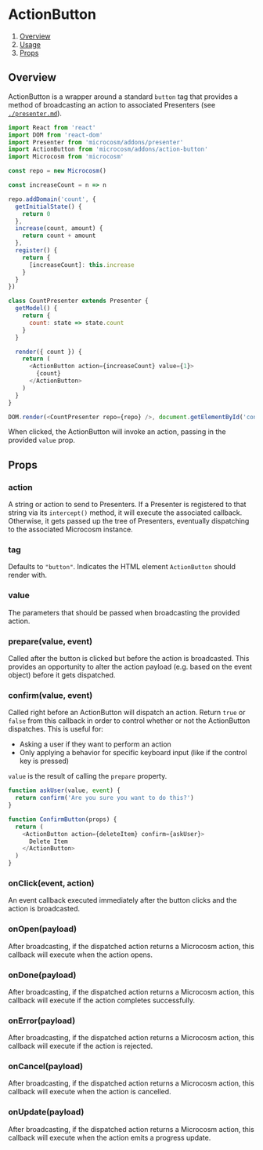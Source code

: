 # ActionButton

1.  [Overview](#overview)
2.  [Usage](#usage)
3.  [Props](#props)

## Overview

ActionButton is a wrapper around a standard `button` tag that provides
a method of broadcasting an action to associated Presenters
(see [`./presenter.md`](./presenter.md)).

```javascript
import React from 'react'
import DOM from 'react-dom'
import Presenter from 'microcosm/addons/presenter'
import ActionButton from 'microcosm/addons/action-button'
import Microcosm from 'microcosm'

const repo = new Microcosm()

const increaseCount = n => n

repo.addDomain('count', {
  getInitialState() {
    return 0
  },
  increase(count, amount) {
    return count + amount
  },
  register() {
    return {
      [increaseCount]: this.increase
    }
  }
})

class CountPresenter extends Presenter {
  getModel() {
    return {
      count: state => state.count
    }
  }

  render({ count }) {
    return (
      <ActionButton action={increaseCount} value={1}>
        {count}
      </ActionButton>
    )
  }
}

DOM.render(<CountPresenter repo={repo} />, document.getElementById('container'))
```

When clicked, the ActionButton will invoke an action, passing in the
provided `value` prop.

## Props

### action

A string or action to send to Presenters. If a Presenter is registered
to that string via its `intercept()` method, it will execute the
associated callback. Otherwise, it gets passed up the tree of
Presenters, eventually dispatching to the associated Microcosm
instance.

### tag

Defaults to `"button"`. Indicates the HTML element `ActionButton`
should render with.

### value

The parameters that should be passed when broadcasting the provided action.

### prepare(value, event)

Called after the button is clicked but before the action is broadcasted.
This provides an opportunity to alter the action payload (e.g. based on
the event object) before it gets dispatched.

### confirm(value, event)

Called right before an ActionButton will dispatch an action. Return `true` or `false` from this callback in order to control whether or not the ActionButton dispatches. This is useful for:

- Asking a user if they want to perform an action
- Only applying a behavior for specific keyboard input (like if the control key is pressed)

`value` is the result of calling the `prepare` property.

```javascript
function askUser(value, event) {
  return confirm('Are you sure you want to do this?')
}

function ConfirmButton(props) {
  return (
    <ActionButton action={deleteItem} confirm={askUser}>
      Delete Item
    </ActionButton>
  )
}
```

### onClick(event, action)

An event callback executed immediately after the button clicks and the
action is broadcasted.

### onOpen(payload)

After broadcasting, if the dispatched action returns a Microcosm
action, this callback will execute when the action opens.

### onDone(payload)

After broadcasting, if the dispatched action returns a Microcosm
action, this callback will execute if the action completes successfully.

### onError(payload)

After broadcasting, if the dispatched action returns a Microcosm
action, this callback will execute if the action is rejected.

### onCancel(payload)

After broadcasting, if the dispatched action returns a Microcosm
action, this callback will execute when the action is cancelled.

### onUpdate(payload)

After broadcasting, if the dispatched action returns a Microcosm
action, this callback will execute when the action emits a progress
update.
